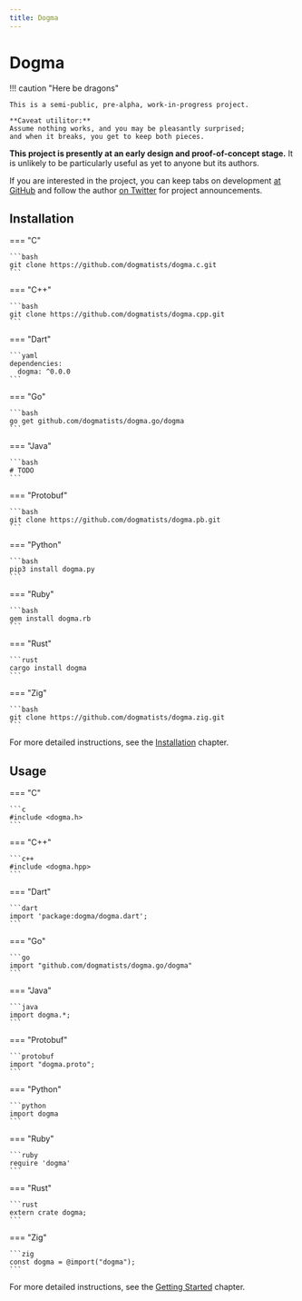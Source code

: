 ```yaml
---
title: Dogma
---
```


# Dogma

!!! caution "Here be dragons"

    This is a semi-public, pre-alpha, work-in-progress project.
    
    **Caveat utilitor:**
    Assume nothing works, and you may be pleasantly surprised;
    and when it breaks, you get to keep both pieces.

**This project is presently at an early design and proof-of-concept stage.**
It is unlikely to be particularly useful as yet to anyone but its authors.

If you are interested in the project, you can keep tabs on development [at
GitHub][] and follow the author [on Twitter][] for project announcements.

[at GitHub]:  https://github.com/artob
[on Twitter]: https://twitter.com/bendiken

## Installation

=== "C"

    ```bash
    git clone https://github.com/dogmatists/dogma.c.git
    ```

=== "C++"

    ```bash
    git clone https://github.com/dogmatists/dogma.cpp.git
    ```

=== "Dart"

    ```yaml
    dependencies:
      dogma: ^0.0.0
    ```

=== "Go"

    ```bash
    go get github.com/dogmatists/dogma.go/dogma
    ```

=== "Java"

    ```bash
    # TODO
    ```

=== "Protobuf"

    ```bash
    git clone https://github.com/dogmatists/dogma.pb.git
    ```

=== "Python"

    ```bash
    pip3 install dogma.py
    ```

=== "Ruby"

    ```bash
    gem install dogma.rb
    ```

=== "Rust"

    ```rust
    cargo install dogma
    ```

=== "Zig"

    ```bash
    git clone https://github.com/dogmatists/dogma.zig.git
    ```

For more detailed instructions, see the [Installation](install.md) chapter.

## Usage

=== "C"

    ```c
    #include <dogma.h>
    ```

=== "C++"

    ```c++
    #include <dogma.hpp>
    ```

=== "Dart"

    ```dart
    import 'package:dogma/dogma.dart';
    ```

=== "Go"

    ```go
    import "github.com/dogmatists/dogma.go/dogma"
    ```

=== "Java"

    ```java
    import dogma.*;
    ```

=== "Protobuf"

    ```protobuf
    import "dogma.proto";
    ```

=== "Python"

    ```python
    import dogma
    ```

=== "Ruby"

    ```ruby
    require 'dogma'
    ```

=== "Rust"

    ```rust
    extern crate dogma;
    ```

=== "Zig"

    ```zig
    const dogma = @import("dogma");
    ```

For more detailed instructions, see the [Getting Started](start.md) chapter.
